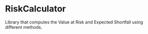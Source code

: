 # RiskCalculator
Library that computes the Value at Risk and Expected Shortfall using different methods.
